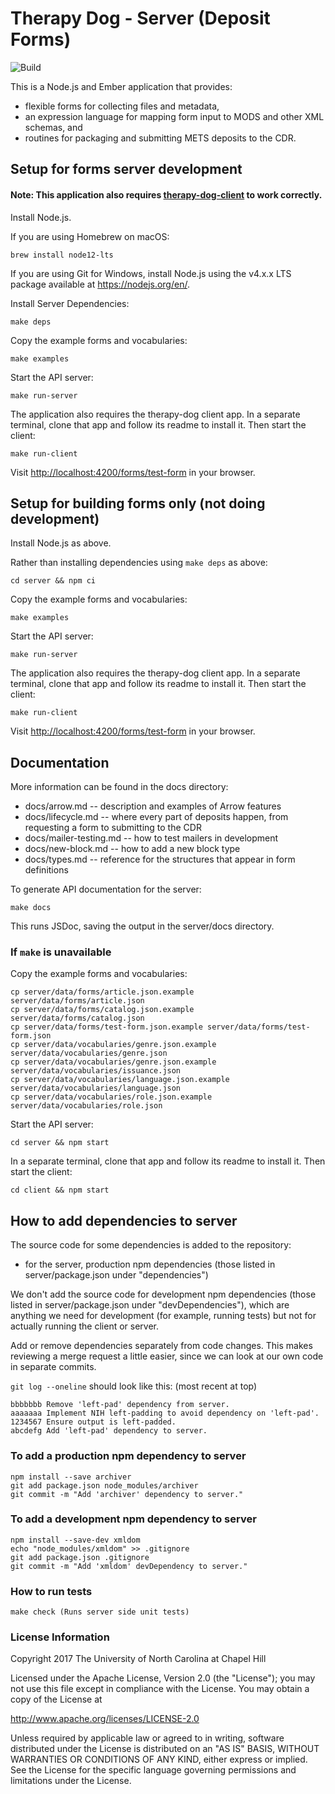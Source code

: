 # Therapy Dog - Server (Deposit Forms)

![Build](https://github.com/UNC-Libraries/therapy-dog-server/workflows/Build/badge.svg)

This is a Node.js and Ember application that provides:

  - flexible forms for collecting files and metadata,
  - an expression language for mapping form input to MODS and other XML schemas, and
  - routines for packaging and submitting METS deposits to the CDR.

## Setup for forms server development

#### Note: This application also requires [therapy-dog-client](https://github.com/UNC-Libraries/therapy-dog-client) to work correctly.

Install Node.js.

If you are using Homebrew on macOS:

    brew install node12-lts

If you are using Git for Windows, install Node.js using the v4.x.x LTS package available at <https://nodejs.org/en/>.

Install Server Dependencies:

    make deps

Copy the example forms and vocabularies:

    make examples

Start the API server:

    make run-server

The application also requires the therapy-dog client app. 
In a separate terminal, clone that app and follow its readme to install it. 
Then start the client:

    make run-client

Visit <http://localhost:4200/forms/test-form> in your browser.

## Setup for building forms only (not doing development)

Install Node.js as above.

Rather than installing dependencies using `make deps` as above:

    cd server && npm ci

Copy the example forms and vocabularies:

    make examples

Start the API server:

    make run-server

The application also requires the therapy-dog client app. 
In a separate terminal, clone that app and follow its readme to install it. 
Then start the client:

    make run-client

Visit <http://localhost:4200/forms/test-form> in your browser.

## Documentation

More information can be found in the docs directory:

- docs/arrow.md -- description and examples of Arrow features
- docs/lifecycle.md -- where every part of deposits happen, from requesting a form to submitting to the CDR
- docs/mailer-testing.md -- how to test mailers in development
- docs/new-block.md -- how to add a new block type
- docs/types.md -- reference for the structures that appear in form definitions

To generate API documentation for the server:

    make docs

This runs JSDoc, saving the output in the server/docs directory.

### If `make` is unavailable

Copy the example forms and vocabularies:

    cp server/data/forms/article.json.example server/data/forms/article.json
    cp server/data/forms/catalog.json.example server/data/forms/catalog.json
    cp server/data/forms/test-form.json.example server/data/forms/test-form.json
    cp server/data/vocabularies/genre.json.example server/data/vocabularies/genre.json
    cp server/data/vocabularies/genre.json.example server/data/vocabularies/issuance.json
    cp server/data/vocabularies/language.json.example server/data/vocabularies/language.json
    cp server/data/vocabularies/role.json.example server/data/vocabularies/role.json

Start the API server:

    cd server && npm start

In a separate terminal, clone that app and follow its readme to install it. Then start the client:

    cd client && npm start

## How to add dependencies to server

The source code for some dependencies is added to the repository:

  - for the server, production npm dependencies (those listed in server/package.json under "dependencies")

We don't add the source code for development npm dependencies (those listed in server/package.json under "devDependencies"), which are anything we need for development (for example, running tests) but not for actually running the client or server.

Add or remove dependencies separately from code changes. This makes reviewing a merge request a little easier, since we can look at our own code in separate commits.

`git log --oneline` should look like this: (most recent at top)

    bbbbbbb Remove 'left-pad' dependency from server.
    aaaaaaa Implement NIH left-padding to avoid dependency on 'left-pad'.
    1234567 Ensure output is left-padded.
    abcdefg Add 'left-pad' dependency to server.

### To add a production npm dependency to server

    npm install --save archiver
    git add package.json node_modules/archiver
    git commit -m "Add 'archiver' dependency to server."

### To add a development npm dependency to server

    npm install --save-dev xmldom
    echo "node_modules/xmldom" >> .gitignore
    git add package.json .gitignore
    git commit -m "Add 'xmldom' devDependency to server."

### How to run tests

    make check (Runs server side unit tests)
   
### License Information
Copyright 2017 The University of North Carolina at Chapel Hill

Licensed under the Apache License, Version 2.0 (the "License");
you may not use this file except in compliance with the License.
You may obtain a copy of the License at

http://www.apache.org/licenses/LICENSE-2.0

Unless required by applicable law or agreed to in writing, software
distributed under the License is distributed on an "AS IS" BASIS,
WITHOUT WARRANTIES OR CONDITIONS OF ANY KIND, either express or implied.
See the License for the specific language governing permissions and
limitations under the License.
